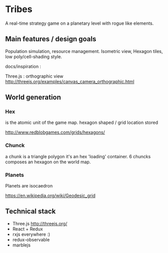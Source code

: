 # Tribes

A real-time strategy game on a planetary level with rogue like elements.

## Main features / design goals

Population simulation, resource management.
Isometric view, Hexagon tiles, low poly/cell-shading style.

docs/inspiration :

Three.js : orthographic view http://threejs.org/examples/canvas_camera_orthographic.html

## World generation

### Hex 

is the atomic unit of the game map.
hexagon shaped / grid location stored

http://www.redblobgames.com/grids/hexagons/ 

### Chunck
a chunk is a triangle polygon
it's an hex 'loading' container.
6 chuncks composes an hexagon on the world map.

### Planets 
Planets are isocaedron

https://en.wikipedia.org/wiki/Geodesic_grid 

## Technical stack

* Three.js http://threejs.org/
* React + Redux
* rxjs everywhere :)
* redux-observable
* marblejs